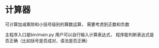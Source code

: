 # 计算器
可计算加减乘除和小括号级别的算数运算，
需要考虑到正数和负数

主程序入口是bin/main.py
用户可以自行输入计算表达式，
程序能判断表达式是否正确（比如括号是否成对，语法是否正确）